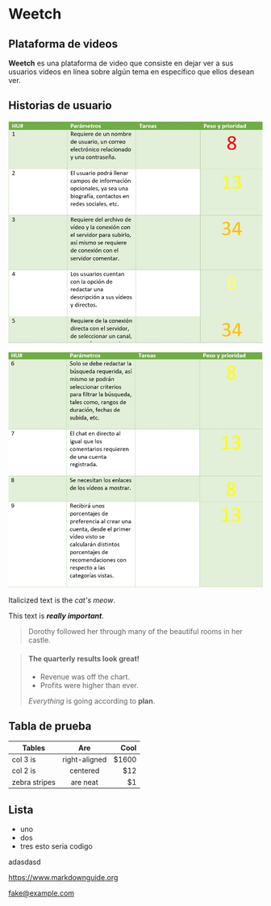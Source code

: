 # Weetch
## Plataforma de videos

**Weetch** es una plataforma de video que consiste en dejar ver a sus usuarios videos en línea sobre algún tema en específico que ellos desean ver.

## Historias de usuario

![](imagenes/HistoriaUsuario1.jpg)



![](imagenes/HistoriaUsuario2.jpg)




Italicized text is the *cat's meow*.

This text is ***really important***.

> Dorothy followed her through many of the beautiful rooms in her castle.

> #### The quarterly results look great!
>
> - Revenue was off the chart.
> - Profits were higher than ever.
>
>  *Everything* is going according to **plan**.

## Tabla de prueba

| Tables        | Are           | Cool  |
| ------------- |:-------------:| -----:|
| col 3 is      | right-aligned | $1600 |
| col 2 is      | centered      |   $12 |
| zebra stripes | are neat      |    $1 |


## Lista
- uno
- dos
- tres
esto seria codigo
    <html>
      <head>
      </head>
    </html>
adasdasd

<https://www.markdownguide.org>

<fake@example.com>
    
    
